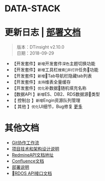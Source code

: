 # DATA-STACK 


# 更新日志 | [部署文档](./Deploy.md)
 > 版本：DTinsight v2.10.0 <br>
 > 日期：2018-09-29

- 【开发套件】`新增`开发套件`深色`主题切换功能
- 【开发套件】`新增`工具栏`搜索并打开`任务功能
- 【开发套件】`新增`Tab导航栏隐藏tab列表
- 【开发套件】`支持`维表全量缓存
- 【开发套件】`优化`补数据随机填充名称
- 【数据API 】`新增`ES、DB2、RDS数据源类型
- 【 控制台 】`新增`Engin资源队列管理
- 【 其他 】`优化`UI细节，Bug修复 [更多](http://redmine.prod.dtstack.cn/projects/dtinsight-v2-9-0)



# 其他文档
- [Git协作工作流](http://git.dtstack.cn/ziv/data-stack-web/wikis/gitflow)
- [项目技术和架构设计说明
](http://git.dtstack.cn/ziv/data-stack-web/wikis/Development)
- [RedmineAPI文档地址](http://redmine.prod.dtstack.cn/projects/rdos)
- [Confluence文档](http://confluence.dev.dtstack.cn/display/RDOS/RD-OS)
- [部署说明](http://git.dtstack.cn/ziv/data-stack-web/wikis/deploy)
- [RDOS API接口文档](http://git.dtstack.cn/dtstack/rdos-docs)


